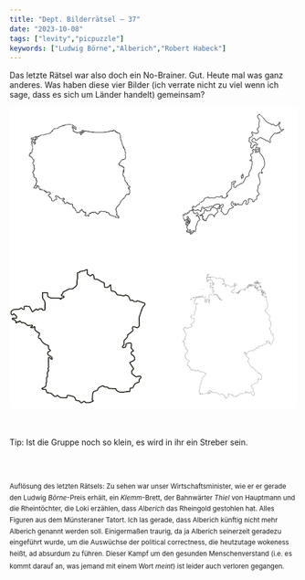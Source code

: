 ```yaml
---
title: "Dept. Bilderrätsel – 37"
date: "2023-10-08"
tags: ["levity","picpuzzle"]
keywords: ["Ludwig Börne","Alberich","Robert Habeck"]
---
```

Das letzte Rätsel war also doch ein No-Brainer. Gut. Heute mal was ganz anderes. Was haben diese vier Bilder (ich verrate nicht zu viel wenn ich sage, dass es sich um Länder handelt) gemeinsam?
<br/>

<img  src="/assets/img/picpuzzle37.webp" alt="Bilderrätsel37">

<br/>
<br/>
<br/>

Tip: Ist die Gruppe noch so klein, es wird in ihr ein Streber sein.

<br/>
<br/>

<sup>Auflösung des letzten Rätsels: Zu sehen war unser Wirtschaftsminister, wie er er gerade den Ludwig  <i>Börne</i>-Preis erhält, ein <i>Klemm</i>-Brett, der Bahnwärter <i>Thiel</i> von Hauptmann und die Rheintöchter, die Loki erzählen, dass <i>Alberich</i> das Rheingold gestohlen hat. Alles Figuren aus dem Münsteraner Tatort. Ich las gerade, dass Alberich künftig nicht mehr Alberich genannt werden soll. Einigermaßen traurig, da ja Alberich seinerzeit geradezu eingeführt wurde, um die Auswüchse der political correctness, die heutzutage wokeness heißt, ad absurdum zu führen. Dieser Kampf um den gesunden Menschenverstand (i.e. es kommt darauf an, was jemand mit einem Wort <i>meint</i>) ist leider auch verloren gegangen.
<sup>